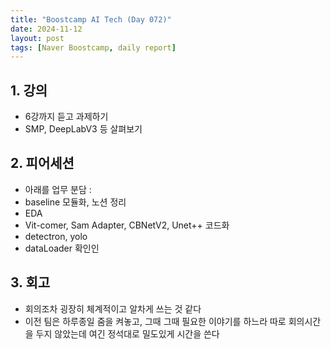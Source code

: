 ```yaml
---
title: "Boostcamp AI Tech (Day 072)"
date: 2024-11-12
layout: post
tags: [Naver Boostcamp, daily report]
---
```

## 1. 강의
- 6강까지 듣고 과제하기
- SMP, DeepLabV3 등 살펴보기

## 2. 피어세션
- 아래를 업무 분담 :
- baseline 모듈화, 노션 정리
- EDA
- Vit-comer, Sam Adapter, CBNetV2, Unet++ 코드화
- detectron, yolo
- dataLoader 확인인

## 3. 회고
- 회의조차 굉장히 체계적이고 알차게 쓰는 것 같다
- 이전 팀은 하루종일 줌을 켜놓고, 그때 그때 필요한 이야기를 하느라 따로 회의시간을 두지 않았는데 여긴 정석대로 밀도있게 시간을 쓴다
